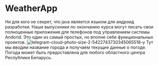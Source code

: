 # WeatherApp
Ни для кого не секрет, что java является языком для андроид разработки. Наши выпускники по окончанию курса могут писать свои полноценные приложения для телефонов под управлением системы Andorid. Это один из самый простых, но вполне себе функциональных проектов.
![telegram-cloud-photo-size-2-5422743730345065518-y](https://user-images.githubusercontent.com/110235713/182206672-aa807fe0-3fb9-402e-9c83-1bfa68031c62.jpg)
Тут мы вводим название города и получаем текущие данные о погоде. Погода может быть предоставлена для любого областного центра Республики Беларусь.
